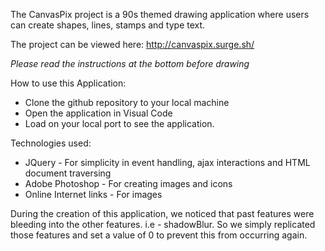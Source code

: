The CanvasPix project is a 90s themed drawing application where users can create shapes, lines, stamps and type text.

The project can be viewed here: http://canvaspix.surge.sh/

*Please read the instructions at the bottom before drawing*

How to use this Application:

- Clone the github repository to your local machine
- Open the application in Visual Code
- Load on your local port to see the application.


Technologies used:

- JQuery - For simplicity in event handling, ajax interactions and HTML document traversing
- Adobe Photoshop - For creating images and icons
- Online Internet links - For images


During the creation of this application, we noticed that past features were bleeding into the other features. i.e - shadowBlur. So we simply replicated those features and set a value of 0 to prevent this from occurring again.
